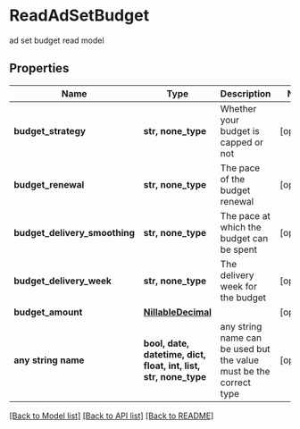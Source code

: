 # ReadAdSetBudget

ad set budget read model

## Properties
Name | Type | Description | Notes
------------ | ------------- | ------------- | -------------
**budget_strategy** | **str, none_type** | Whether your budget is capped or not | [optional] 
**budget_renewal** | **str, none_type** | The pace of the budget renewal | [optional] 
**budget_delivery_smoothing** | **str, none_type** | The pace at which the budget can be spent | [optional] 
**budget_delivery_week** | **str, none_type** | The delivery week for the budget | [optional] 
**budget_amount** | [**NillableDecimal**](NillableDecimal.md) |  | [optional] 
**any string name** | **bool, date, datetime, dict, float, int, list, str, none_type** | any string name can be used but the value must be the correct type | [optional]

[[Back to Model list]](../README.md#documentation-for-models) [[Back to API list]](../README.md#documentation-for-api-endpoints) [[Back to README]](../README.md)


